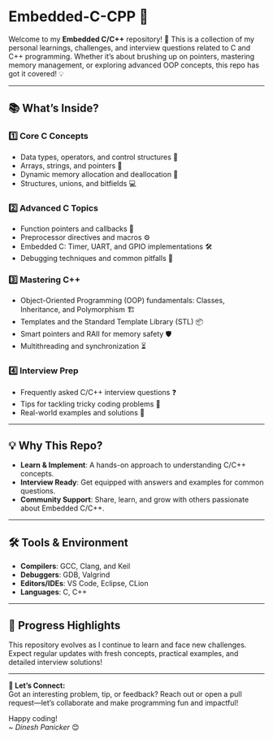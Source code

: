 # Embedded-C-CPP 🚀  

Welcome to my **Embedded C/C++** repository! 🎯 This is a collection of my personal learnings, challenges, and interview questions related to C and C++ programming. Whether it’s about brushing up on pointers, mastering memory management, or exploring advanced OOP concepts, this repo has got it covered! 💡  

---

## 📚 What’s Inside?

### **1️⃣ Core C Concepts**
- Data types, operators, and control structures 🔢  
- Arrays, strings, and pointers 🎯  
- Dynamic memory allocation and deallocation 🔄  
- Structures, unions, and bitfields 💻  

### **2️⃣ Advanced C Topics**
- Function pointers and callbacks 🚀  
- Preprocessor directives and macros ⚙️  
- Embedded C: Timer, UART, and GPIO implementations 🛠️  
- Debugging techniques and common pitfalls 🧐  

### **3️⃣ Mastering C++**
- Object-Oriented Programming (OOP) fundamentals: Classes, Inheritance, and Polymorphism 🏗️  
- Templates and the Standard Template Library (STL) 📦  
- Smart pointers and RAII for memory safety 🛡️  
- Multithreading and synchronization ⏳  

### **4️⃣ Interview Prep**
- Frequently asked C/C++ interview questions ❓  
- Tips for tackling tricky coding problems 🧠  
- Real-world examples and solutions 🔧  

---

## 💡 Why This Repo?  
- **Learn & Implement**: A hands-on approach to understanding C/C++ concepts.  
- **Interview Ready**: Get equipped with answers and examples for common questions.  
- **Community Support**: Share, learn, and grow with others passionate about Embedded C/C++.  

---

## 🛠️ Tools & Environment  
- **Compilers**: GCC, Clang, and Keil  
- **Debuggers**: GDB, Valgrind  
- **Editors/IDEs**: VS Code, Eclipse, CLion  
- **Languages**: C, C++  

---

## 🌟 Progress Highlights  
This repository evolves as I continue to learn and face new challenges. Expect regular updates with fresh concepts, practical examples, and detailed interview solutions!  

---

**📧 Let’s Connect:**  
Got an interesting problem, tip, or feedback? Reach out or open a pull request—let’s collaborate and make programming fun and impactful!  

Happy coding!  
~ *Dinesh Panicker* 😊  
